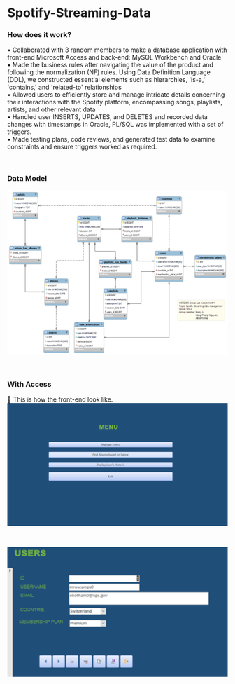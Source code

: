 # Spotify-Streaming-Data
<h3>How does it work?</h3>
<p>
  •	Collaborated with 3 random members to make a database application with front-end Microsoft Access and back-end: MySQL Workbench and Oracle <br>
  •	Made the business rules after navigating the value of the product and following the normalization (NF) rules. Using Data Definition Language (DDL), we constructed essential elements such as hierarchies, 'is-a,' 'contains,' and 'related-to' relationships<br>
  •	Allowed users to efficiently store and manage intricate details concerning their interactions with the Spotify platform, encompassing songs, playlists, artists, and other relevant data<br>
  • Handled user INSERTS, UPDATES, and DELETES and recorded data changes with timestamps in Oracle, PL/SQL was implemented with a set of triggers.<br>
  • Made testing plans, code reviews, and generated test data to examine constraints and ensure triggers worked as required.
</p><br>
<h3 align="left">Data Model</h3>
<p align="left">
  <img src="3. Data Model Diagram.png" width="650" />
</p><br>
<h3 align="left">With Access</h3>
<p align="left">
  🚩 This is how the front-end look like.<br>
  <img src="Front-end/Main-menu.png" width="650" />
</p><br>
<p align="left">
  <img src="Front-end/User-Interface.png" width="650" />
</p><br>
